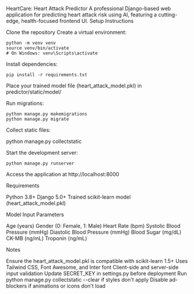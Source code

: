 HeartCare: Heart Attack Predictor
A professional Django-based web application for predicting heart attack risk using AI, featuring a cutting-edge, health-focused frontend UI.
Setup Instructions

Clone the repository
Create a virtual environment:
```
python -m venv venv
source venv/bin/activate
# On Windows: venv\Scripts\activate
```

Install dependencies:
```
pip install -r requirements.txt
```

Place your trained model file (heart_attack_model.pkl) in predictor/static/model/

Run migrations:

```
python manage.py makemigrations
python manage.py migrate
```

Collect static files:

python manage.py collectstatic


Start the development server:
```
python manage.py runserver
```

Access the application at http://localhost:8000


Requirements

Python 3.8+
Django 5.0+
Trained scikit-learn model (heart_attack_model.pkl)

Model Input Parameters

Age (years)
Gender (0: Female, 1: Male)
Heart Rate (bpm)
Systolic Blood Pressure (mmHg)
Diastolic Blood Pressure (mmHg)
Blood Sugar (mg/dL)
CK-MB (ng/mL)
Troponin (ng/mL)

Notes

Ensure the heart_attack_model.pkl is compatible with scikit-learn 1.5+
Uses Tailwind CSS, Font Awesome, and Inter font
Client-side and server-side input validation
Update SECRET_KEY in settings.py before deployment
Run python manage.py collectstatic --clear if styles don't apply
Disable ad-blockers if animations or icons don't load
